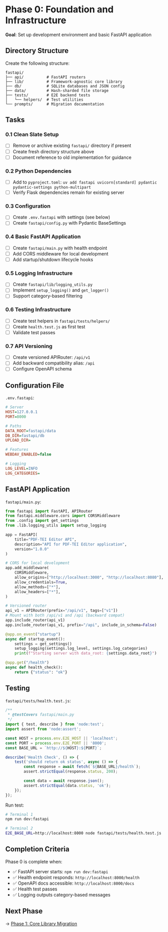 # Phase 0: Foundation and Infrastructure

**Goal**: Set up development environment and basic FastAPI application

## Directory Structure

Create the following structure:
```
fastapi/
├── api/          # FastAPI routers
├── lib/          # Framework-agnostic core library
├── db/           # SQLite databases and JSON config
├── data/         # Hash-sharded file storage
├── tests/        # E2E backend tests
│   └── helpers/  # Test utilities
└── prompts/      # Migration documentation
```

## Tasks

### 0.1 Clean Slate Setup
- [ ] Remove or archive existing `fastapi/` directory if present
- [ ] Create fresh directory structure above
- [ ] Document reference to old implementation for guidance

### 0.2 Python Dependencies
- [ ] Add to `pyproject.toml`: `uv add fastapi uvicorn[standard] pydantic pydantic-settings python-multipart`
- [ ] Verify Flask dependencies remain for existing server

### 0.3 Configuration
- [ ] Create `.env.fastapi` with settings (see below)
- [ ] Create `fastapi/config.py` with Pydantic BaseSettings

### 0.4 Basic FastAPI Application
- [ ] Create `fastapi/main.py` with health endpoint
- [ ] Add CORS middleware for local development
- [ ] Add startup/shutdown lifecycle hooks

### 0.5 Logging Infrastructure
- [ ] Create `fastapi/lib/logging_utils.py`
- [ ] Implement `setup_logging()` and `get_logger()`
- [ ] Support category-based filtering

### 0.6 Testing Infrastructure
- [ ] Create test helpers in `fastapi/tests/helpers/`
- [ ] Create `health.test.js` as first test
- [ ] Validate test passes

### 0.7 API Versioning
- [ ] Create versioned APIRouter: `/api/v1`
- [ ] Add backward compatibility alias: `/api`
- [ ] Configure OpenAPI schema

## Configuration File

`.env.fastapi`:
```ini
# Server
HOST=127.0.0.1
PORT=8000

# Paths
DATA_ROOT=fastapi/data
DB_DIR=fastapi/db
UPLOAD_DIR=

# Features
WEBDAV_ENABLED=false

# Logging
LOG_LEVEL=INFO
LOG_CATEGORIES=
```

## FastAPI Application

`fastapi/main.py`:
```python
from fastapi import FastAPI, APIRouter
from fastapi.middleware.cors import CORSMiddleware
from .config import get_settings
from .lib.logging_utils import setup_logging

app = FastAPI(
    title="PDF-TEI Editor API",
    description="API for PDF-TEI Editor application",
    version="1.0.0"
)

# CORS for local development
app.add_middleware(
    CORSMiddleware,
    allow_origins=["http://localhost:3000", "http://localhost:8080"],
    allow_credentials=True,
    allow_methods=["*"],
    allow_headers=["*"],
)

# Versioned router
api_v1 = APIRouter(prefix="/api/v1", tags=["v1"])
# Mount with both /api/v1 and /api (backward compat)
app.include_router(api_v1)
app.include_router(api_v1, prefix="/api", include_in_schema=False)

@app.on_event("startup")
async def startup_event():
    settings = get_settings()
    setup_logging(settings.log_level, settings.log_categories)
    print(f"Starting server with data_root: {settings.data_root}")

@app.get("/health")
async def health_check():
    return {"status": "ok"}
```

## Testing

`fastapi/tests/health.test.js`:
```javascript
/**
 * @testCovers fastapi/main.py
 */
import { test, describe } from 'node:test';
import assert from 'node:assert';

const HOST = process.env.E2E_HOST || 'localhost';
const PORT = process.env.E2E_PORT || '8000';
const BASE_URL = `http://${HOST}:${PORT}`;

describe('Health Check', () => {
    test('should return ok status', async () => {
        const response = await fetch(`${BASE_URL}/health`);
        assert.strictEqual(response.status, 200);

        const data = await response.json();
        assert.strictEqual(data.status, 'ok');
    });
});
```

Run test:
```bash
# Terminal 1
npm run dev:fastapi

# Terminal 2
E2E_BASE_URL=http://localhost:8000 node fastapi/tests/health.test.js
```

## Completion Criteria

Phase 0 is complete when:
- ✅ FastAPI server starts: `npm run dev:fastapi`
- ✅ Health endpoint responds: `http://localhost:8000/health`
- ✅ OpenAPI docs accessible: `http://localhost:8000/docs`
- ✅ Health test passes
- ✅ Logging outputs category-based messages

## Next Phase

→ [Phase 1: Core Library Migration](phase-1-core-library.md)
